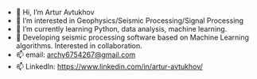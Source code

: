 - 👋 Hi, I’m Artur Avtukhov
- 👀 I’m interested in Geophysics/Seismic Processing/Signal Processing
- 🌱 I’m currently learning Python, data analysis, machine learning.
- 💞️ Developing seismic processing software based on Machine Learning algorithms. Interested in collaboration.
- 📫 email: archy6754267@gmail.com
- 📫 LinkedIn: https://www.linkedin.com/in/artur-avtukhov/

<!---
Archy-A/Archy-A is a ✨ special ✨ repository because its `README.md` (this file) appears on your GitHub profile.
You can click the Preview link to take a look at your changes.
--->
